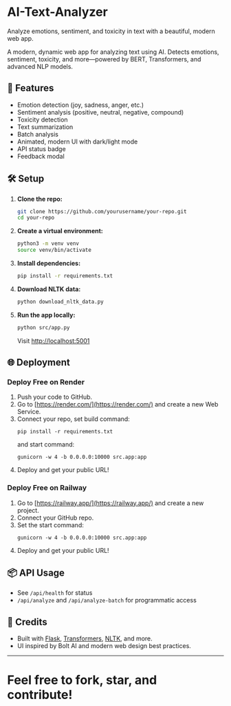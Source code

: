 

# AI-Text-Analyzer
Analyze emotions, sentiment, and toxicity in text with a beautiful, modern web app.

A modern, dynamic web app for analyzing text using AI. Detects emotions, sentiment, toxicity, and more—powered by BERT, Transformers, and advanced NLP models.

## 🚀 Features
- Emotion detection (joy, sadness, anger, etc.)
- Sentiment analysis (positive, neutral, negative, compound)
- Toxicity detection
- Text summarization
- Batch analysis
- Animated, modern UI with dark/light mode
- API status badge
- Feedback modal

## 🛠️ Setup
1. **Clone the repo:**
   ```bash
   git clone https://github.com/yourusername/your-repo.git
   cd your-repo
   ```
2. **Create a virtual environment:**
   ```bash
   python3 -m venv venv
   source venv/bin/activate
   ```
3. **Install dependencies:**
   ```bash
   pip install -r requirements.txt
   ```
4. **Download NLTK data:**
   ```bash
   python download_nltk_data.py
   ```
5. **Run the app locally:**
   ```bash
   python src/app.py
   ```
   Visit [http://localhost:5001](http://localhost:5001)

## 🌐 Deployment

### Deploy Free on Render
1. Push your code to GitHub.
2. Go to [https://render.com/](https://render.com/) and create a new Web Service.
3. Connect your repo, set build command:
   ```
   pip install -r requirements.txt
   ```
   and start command:
   ```
   gunicorn -w 4 -b 0.0.0.0:10000 src.app:app
   ```
4. Deploy and get your public URL!

### Deploy Free on Railway
1. Go to [https://railway.app/](https://railway.app/) and create a new project.
2. Connect your GitHub repo.
3. Set the start command:
   ```
   gunicorn -w 4 -b 0.0.0.0:10000 src.app:app
   ```
4. Deploy and get your public URL!

## 📦 API Usage
- See `/api/health` for status
- `/api/analyze` and `/api/analyze-batch` for programmatic access

## 🙏 Credits
- Built with [Flask](https://flask.palletsprojects.com/), [Transformers](https://huggingface.co/transformers/), [NLTK](https://www.nltk.org/), and more.
- UI inspired by Bolt AI and modern web design best practices.

---

**Feel free to fork, star, and contribute!** 
=======

